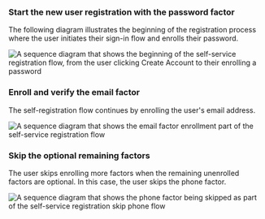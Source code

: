 ### Start the new user registration with the password factor

The following diagram illustrates the beginning of the registration process where the user initiates their sign-in flow and enrolls their password.

<div class="full">

![A sequence diagram that shows the beginning of the self-service registration flow, from the user clicking Create Account to their enrolling a password](/img/oie-embedded-sdk/oie-embedded-go-selfservice-pwd-flow-diagram.png)

<!--

Source image: https://www.figma.com/file/YH5Zhzp66kGCglrXQUag2E/%F0%9F%93%8A-Updated-Diagrams-for-Dev-Docs?type=design&node-id=4608-24529&mode=design&t=Hn5PosgJQQI5avQ8-11  oie-embedded-go-selfservice-pwd-flow-diagram

 -->

</div>

### Enroll and verify the email factor

The self-registration flow continues by enrolling the user's email address.

<div class="full">

![A sequence diagram that shows the email factor enrollment part of the self-service registration flow](/img/oie-embedded-sdk/oie-embedded-go-selfservice-email-flow-diagram.png)

<!--

Source image: https://www.figma.com/file/YH5Zhzp66kGCglrXQUag2E/%F0%9F%93%8A-Updated-Diagrams-for-Dev-Docs?type=design&node-id=4612-24600&mode=design&t=Hn5PosgJQQI5avQ8-11  oie-embedded-go-selfservice-email-flow-diagram

 -->

</div>

### Skip the optional remaining factors

The user skips enrolling more factors when the remaining unenrolled factors are optional. In this case, the user skips the phone factor.

<div class="full">

![A sequence diagram that shows the phone factor being skipped as part of the self-service registration skip phone flow](/img/oie-embedded-sdk/oie-embedded-go-selfservice-skip-flow-diagram.png)

<!--

Source image: https://www.figma.com/file/YH5Zhzp66kGCglrXQUag2E/%F0%9F%93%8A-Updated-Diagrams-for-Dev-Docs?type=design&node-id=4612-24602&mode=design&t=Hn5PosgJQQI5avQ8-11 oie-embedded-go-selfservice-skip-flow-diagram

 -->

</div>
